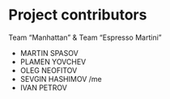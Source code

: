 Project contributors
====================

Team “Manhattan” & Team “Espresso Martini”

* MARTIN SPASOV
* PLAMEN YOVCHEV
* OLEG NEOFITOV
* SEVGIN HASHIMOV /me
* IVAN PETROV
